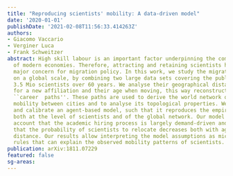 ```yaml
---
title: "Reproducing scientists' mobility: A data-driven model"
date: '2020-01-01'
publishDate: '2021-02-08T11:56:33.414263Z'
authors:
- Giacomo Vaccario
- Verginer Luca
- Frank Schweitzer
abstract: High skill labour is an important factor underpinning the competitive advantage
  of modern economies. Therefore, attracting and retaining scientists has become a
  major concern for migration policy. In this work, we study the migration of scientists
  on a global scale, by combining two large data sets covering the publications of
  3.5 Mio scientists over 60 years. We analyse their geographical distances moved
  for a new affiliation and their age when moving, this way reconstructing their geographical
  ``career  paths''. These paths are used to derive the world network of scientists
  mobility between cities and to analyse its topological properties. We further develop
  and calibrate an agent-based model, such that it reproduces the empirical findings
  both at the level of scientists and of the global network. Our model takes into
  account that the academic hiring process is largely demand-driven and demonstrates
  that the probability of scientists to relocate decreases both with age and with
  distance. Our results allow interpreting the model assumptions as micro-based decision
  rules that can explain the observed mobility patterns of scientists.
publication: arXiv:1811.07229
featured: false
sg-areas:
---
```

